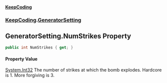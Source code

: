 #### [KeepCoding](index.md 'index')
### [KeepCoding](KeepCoding.md 'KeepCoding').[GeneratorSetting](KeepCoding_GeneratorSetting.md 'KeepCoding.GeneratorSetting')
## GeneratorSetting.NumStrikes Property
```csharp
public int NumStrikes { get; }
```
#### Property Value
[System.Int32](https://docs.microsoft.com/en-us/dotnet/api/System.Int32 'System.Int32')
The number of strikes at which the bomb explodes. Hardcore is 1. More forgiving is 3.  
